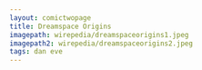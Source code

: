 ```yaml
---
layout: comictwopage
title: Dreamspace Origins
imagepath: wirepedia/dreamspaceorigins1.jpeg
imagepath2: wirepedia/dreamspaceorigins2.jpeg
tags: dan eve
---
```

